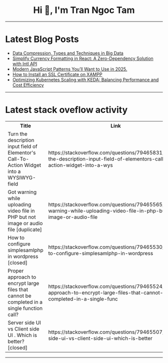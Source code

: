 <h1 align="center">Hi 👋, I'm Tran Ngoc Tam</h1>

---

# Latest Blog Posts 
<!-- BLOG-POST-LIST:START -->
- [Data Compression, Types and Techniques in Big Data](https://dev.to/aws-builders/data-compression-types-and-techniques-in-big-data-pl6)
- [Simplify Currency Formatting in React: A Zero-Dependency Solution with Intl API](https://dev.to/josephciullo/simplify-currency-formatting-in-react-a-zero-dependency-solution-with-intl-api-3kok)
- [Modern JavaScript Patterns You’ll Want to Use in 2025.](https://dev.to/balrajola/modern-javascript-patterns-youll-want-to-use-in-2025-3m4k)
- [How to Install an SSL Certificate on XAMPP](https://dev.to/judypage/how-to-install-an-ssl-certificate-on-xampp-g5h)
- [Optimizing Kubernetes Scaling with KEDA: Balancing Performance and Cost Efficiency](https://dev.to/viradiaharsh/optimizing-kubernetes-scaling-with-keda-balancing-performance-and-cost-efficiency-1n3j)
<!-- BLOG-POST-LIST:END -->

---

# Latest stack oveflow activity
<table>
  <tr><th>Title</th><th>Link</th></tr>
  <!-- STACKOVERFLOW:START --><tr><td>Turn the description input field of Elementor&#39;s Call-To-Action Widget into a WYSIWYG-field</td><td>https://stackoverflow.com/questions/79465831/turn-the-description-input-field-of-elementors-call-to-action-widget-into-a-wys</td></tr><tr><td>Got warning while uploading video file in PHP but not image or audio file [duplicate]</td><td>https://stackoverflow.com/questions/79465565/got-warning-while-uploading-video-file-in-php-but-not-image-or-audio-file</td></tr><tr><td>How to configure simplesamlphp in wordpress [closed]</td><td>https://stackoverflow.com/questions/79465530/how-to-configure-simplesamlphp-in-wordpress</td></tr><tr><td>Proper approach to encrypt large files that cannot be completed in a single function call?</td><td>https://stackoverflow.com/questions/79465524/proper-approach-to-encrypt-large-files-that-cannot-be-completed-in-a-single-func</td></tr><tr><td>Server side UI vs Client side UI . Which is better? [closed]</td><td>https://stackoverflow.com/questions/79465507/server-side-ui-vs-client-side-ui-which-is-better</td></tr><!-- STACKOVERFLOW:END -->
</table>

---


